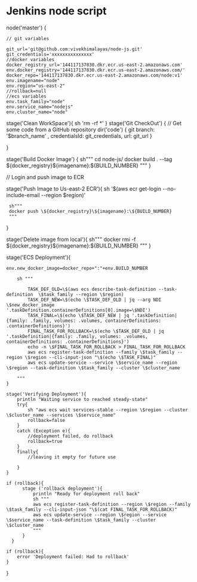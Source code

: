 # Jenkins node script

 node('master') {
 
    // git variables
    
    git_url='git@github.com:vivekhimalayas/node-js.git'
    git_credentials='xxxxxxxxxxxxxxx'
    //docker variables
    docker_registry_url='144117137830.dkr.ecr.us-east-2.amazonaws.com'
    env.docker_registry='144117137830.dkr.ecr.us-east-2.amazonaws.com/'
    docker_repo='144117137830.dkr.ecr.us-east-2.amazonaws.com/node:v1'
    env.imagename="node"
    env.region="us-east-2"
    //rollback=null
    //ecs variables
    env.task_family="node"
    env.service_name="nodejs"
    env.cluster_name="node"
   
   stage('Clean WorkSpace'){
       sh 'rm -rf *'
   }
   stage('Git CheckOut') {
      // Get some code from a GitHub repository
        dir('code') {
          git branch: '$branch_name' , credentialsId: git_credentials, url: git_url
        }
     
   }
   

   stage('Build Docker Image') {
     sh"""
     cd node-js/
    docker build . --tag \${docker_registry}\${imagename}:\${BUILD_NUMBER}
     """
   }
   
   // Login and push image to ECR
   
   stage('Push Image to Us-east-2 ECR'){
     sh '$(aws ecr get-login --no-include-email --region $region)'
     
     sh"""
     docker push \${docker_registry}\${imagename}:\${BUILD_NUMBER}
     """
       
   }
   
   stage('Delete image from local'){
       sh"""
     docker rmi -f \${docker_registry}\${imagename}:\${BUILD_NUMBER}
     """
   }
   
   
   stage('ECS Deployment'){

    env.new_docker_image=docker_repo+":"+env.BUILD_NUMBER

        sh """

            TASK_DEF_OLD=\$(aws ecs describe-task-definition --task-definition  \$task_family --region \$region)
            TASK_DEF_NEW=\$(echo \$TASK_DEF_OLD | jq --arg NDI \$new_docker_image '.taskDefinition.containerDefinitions[0].image=\$NDI')
            TASK_FINAL=\$(echo \$TASK_DEF_NEW | jq '.taskDefinition|{family: .family, volumes: .volumes, containerDefinitions: .containerDefinitions}')
            FINAL_TASK_FOR_ROLLBACK=\$(echo \$TASK_DEF_OLD | jq '.taskDefinition|{family: .family, volumes: .volumes, containerDefinitions: .containerDefinitions}')
            echo -n \$FINAL_TASK_FOR_ROLLBACK > FINAL_TASK_FOR_ROLLBACK
            aws ecs register-task-definition --family \$task_family --region \$region --cli-input-json "\$(echo \$TASK_FINAL)"
            aws ecs update-service --service \$service_name --region \$region --task-definition \$task_family --cluster \$cluster_name

        """
    }
   
    stage('Verifying Deployment'){
        println "Waiting service to reached steady-state"
        try{
            sh "aws ecs wait services-stable --region \$region --cluster \$cluster_name --services \$service_name"
            rollback=false
        }
        catch (Exception e){
            //deployment failed, do rollback
            rollback=true
        }
        finally{
            //leaving it empty for future use
   
        }
    }

    if (rollback){
          stage ('rollback deployment'){
              println "Ready for deployment roll back"
              sh """
              aws ecs register-task-definition --region \$region --family \$task_family --cli-input-json "\$(cat FINAL_TASK_FOR_ROLLBACK)"
              aws ecs update-service --region \$region --service \$service_name --task-definition \$task_family --cluster \$cluster_name
              """
          }
      }
   
    if (rollback){
        error 'Deployment failed: Had to rollback'
    }

}
